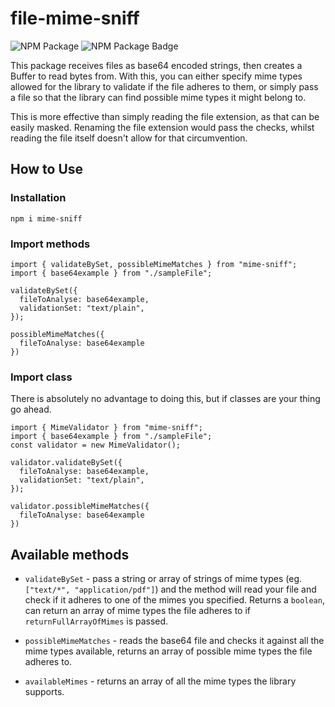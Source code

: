 # file-mime-sniff

![NPM Package](https://github.com/adriangabardo/mime-sniff/workflows/NPM%20Package/badge.svg) ![NPM Package Badge](https://img.shields.io/npm/v/file-mime-sniff)

This package receives files as base64 encoded strings, then creates a Buffer to read bytes from. With this, you can either specify mime types allowed for the library to validate if the file adheres to them, or simply pass a file so that the library can find possible mime types it might belong to.

This is more effective than simply reading the file extension, as that can be easily masked. Renaming the file extension would pass the checks, whilst reading the file itself doesn't allow for that circumvention.

## How to Use

### Installation

`npm i mime-sniff`

### Import methods

```TS
import { validateBySet, possibleMimeMatches } from "mime-sniff";
import { base64example } from "./sampleFile";

validateBySet({
  fileToAnalyse: base64example,
  validationSet: "text/plain",
});

possibleMimeMatches({
  fileToAnalyse: base64example
})
```

### Import class

There is absolutely no advantage to doing this, but if classes are your thing go ahead.

```TS
import { MimeValidator } from "mime-sniff";
import { base64example } from "./sampleFile";
const validator = new MimeValidator();

validator.validateBySet({
  fileToAnalyse: base64example,
  validationSet: "text/plain",
});

validator.possibleMimeMatches({
  fileToAnalyse: base64example
})
```

## Available methods

- `validateBySet` - pass a string or array of strings of mime types (eg. `["text/*", "application/pdf"]`) and the method will read your file and check if it adheres to one of the mimes you specified. Returns a `boolean`, can return an array of mime types the file adheres to if `returnFullArrayOfMimes` is passed.

- `possibleMimeMatches` - reads the base64 file and checks it against all the mime types available, returns an array of possible mime types the file adheres to.

- `availableMimes` - returns an array of all the mime types the library supports.
